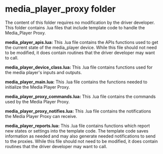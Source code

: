 # media\_player\_proxy folder


The content of this folder requires no modification by the driver developer. This folder contains .lua files that include template code to handle the Media\_Player Proxy.

**media\_player\_apis.lua:** This .lua file contains the APIs functions used to get the current state of the media\_player device. While this file should not need to be modified, it does contain routines that the driver developer may want to call.

**media\_player\_device\_class.lua:** This .lua file contains functions used for the media player's inputs and outputs.

**media\_player\_main.lua:** This .lua file contains the functions needed to initialize the Media Player Proxy.

**media\_player\_proxy\_commands.lua:** This .lua file contains the commands used by the Media Player Proxy.

**media\_player_proxy\_notifies.lua:** This .lua file contains the notifications the Media Player Proxy can receive.

**media\_player\_reports.lua:** This .lua file contains functions which report new states or settings into the template code. The template code saves information as needed and may also generate needed notifications to send to the proxies. While this file should not need to be modified, it does contain routines that the driver developer may want to call.
